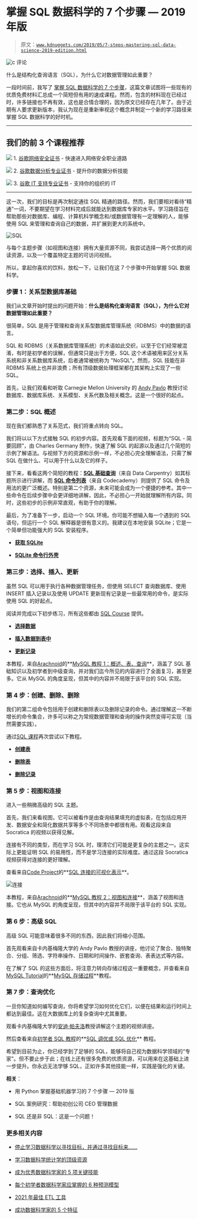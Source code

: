 # 掌握 SQL 数据科学的 7 个步骤 — 2019 年版

> 原文：[`www.kdnuggets.com/2019/05/7-steps-mastering-sql-data-science-2019-edition.html`](https://www.kdnuggets.com/2019/05/7-steps-mastering-sql-data-science-2019-edition.html)

![c](img/3d9c022da2d331bb56691a9617b91b90.png) 评论

什么是结构化查询语言（SQL），为什么它对数据管理如此重要？

一段时间前，我写了 [掌握 SQL 数据科学的 7 个步骤](https://www.kdnuggets.com/2016/06/seven-steps-mastering-sql-data-science.html)，这篇文章试图将一些现有的优质免费材料汇总成一个简短但有用的速成课程。然而，包含的材料现在已经过时，许多链接也不再有效，这也是合情合理的，因为原文已经存在几年了。由于近期有人要求更新版本，我认为现在是重新审视这个概念并制定一个新的学习路径来掌握 SQL 数据科学的好时机。

* * *

## 我们的前 3 个课程推荐

![](img/0244c01ba9267c002ef39d4907e0b8fb.png) 1\. [谷歌网络安全证书](https://www.kdnuggets.com/google-cybersecurity) - 快速进入网络安全职业道路

![](img/e225c49c3c91745821c8c0368bf04711.png) 2\. [谷歌数据分析专业证书](https://www.kdnuggets.com/google-data-analytics) - 提升你的数据分析技能

![](img/0244c01ba9267c002ef39d4907e0b8fb.png) 3\. [谷歌 IT 支持专业证书](https://www.kdnuggets.com/google-itsupport) - 支持你的组织的 IT

* * *

这一次，我们的目标是再次制定通往 SQL 精通的路径。然而，我们要相对看待“精通”一词，不要期望在学习材料完成后就能达到数据库专家的水平。学习路径旨在帮助那些对数据库、编程、计算机科学概念和/或数据管理有一定理解的人，能够使用 SQL 来管理和查询自己的数据，并扩展到更大的系统中。

![SQL](img/7b90faf67d8c5a9b93c5838add6004a0.png)

与每个主题步骤（如视图和连接）拥有大量资源不同，我尝试选择一两个优质的阅读资源，以及一个覆盖特定主题的可访问视频。

所以，拿起你喜欢的饮料，放松一下，让我们在这 7 个步骤中开始掌握 SQL 数据科学。

### 步骤 1：关系型数据库基础

我们从文章开始时提出的问题开始：**什么是结构化查询语言（SQL），为什么它对数据管理如此重要？**

很简单，SQL 是用于管理和查询关系型数据库管理系统（RDBMS）中的数据的语言。

SQL 和 RDBMS（关系数据库管理系统）的术语如此交织，以至于它们经常被混淆，有时是初学者的误解，但通常只是出于方便，SQL 这个术语被用来区分关系系统和非关系数据库系统，后者通常被统称为 "NoSQL"。然而，SQL 技能在非 RDBMS 系统上也并非浪费；所有顶级数据处理框架都在其架构上实现了一些 SQL。

首先，让我们观看和听取 Carnegie Mellon University 的 [Andy Pavlo](http://www.cs.cmu.edu/~pavlo/) 教授讨论数据库、数据库系统、关系模型、关系代数及相关概念。这是一个很好的起点。

### 第二步：SQL 概述

现在我们都熟悉了关系范式，我们将重点转向 SQL。

我们将以以下方式接触 SQL 的初步内容。首先观看下面的视频，标题为“SQL - 简要回顾”，由 Charles Germany 制作，快速了解 SQL 的起源以及通过几个简短的示例了解语法。与视频下方的资源和示例一样，不必担心完全理解语法，只需了解 SQL 在做什么、可以用于什么以及它的样子。

接下来，看看这两个简短的教程：**[SQL 基础查询](http://lgatto.github.io/sql-ecology/01-sql-basic-queries.html)**（来自 Data Carpentry）如其标题所示进行讲解，而 **[SQL 命令列表](https://www.codecademy.com/articles/sql-commands)**（来自 Codecademy）则提供了 SQL 命令及用法的更广泛概述。特别是第二个资源，未来可能会成为一个便捷的参考。其中一些命令在后续步骤中会更详细地讲解，因此，不必担心一开始就理解所有内容。同时，这些初步的示例非常直观，有助于你的理解。

最后，为了准备下一步，启动一个 SQL 环境。你可能不想输入每一个遇到的 SQL 语句，但运行一个 SQL 解释器是很有意义的。我建议在本地安装 SQLite；它是一个简单但功能强大的 SQL 安装程序。

+   **[获取 SQLite](https://www.sqlite.org/index.html)**

+   **[SQLite 命令行外壳](https://sqlite.org/cli.html)**

### 第三步：选择、插入、更新

虽然 SQL 可以用于执行各种数据管理任务，但使用 SELECT 查询数据库、使用 INSERT 插入记录以及使用 UPDATE 更新现有记录是一些最常用的命令，是实际使用 SQL 的好起点。

阅读并完成以下初步练习，所有这些都由 [SQL Course](http://www.sqlcourse.com) 提供。

+   **[选择数据](http://www.sqlcourse.com/select.html)**

+   **[插入数据到表中](http://www.sqlcourse.com/insert.html)**

+   **[更新记录](http://www.sqlcourse.com/update.html)**

本教程，来自[Arachnoid](https://arachnoid.com)的**[MySQL 教程 1：概述、表、查询](https://arachnoid.com/MySQL/)**，涵盖了 SQL 基础知识以及初学者到中级查询，并对我们迄今所见的内容进行了全面复习，甚至更多。它从 MySQL 的角度呈现，但其中的内容并不局限于该平台的 SQL 实现。

### 第 4 步：创建、删除、删除

我们的第二组命令包括用于创建和删除表以及删除记录的命令。通过理解这一不断增长的命令集合，许多可以称之为常规数据管理和查询的操作突然变得可实现（当然需要实践）。

通过[SQL 课程](http://www.sqlcourse.com)再次尝试以下教程。

+   **[创建表](http://www.sqlcourse.com/create.html)**

+   **[删除表](http://www.sqlcourse.com/drop.html)**

+   **[删除记录](http://www.sqlcourse.com/delete.html)**

### 第 5 步：视图和连接

进入一些稍微高级的 SQL 主题。

首先，我们来看视图，它可以被看作是由查询结果填充的虚拟表，在包括应用开发、数据安全和简化数据共享等多个不同场景中都很有用。观看这段来自 Socratica 的视频以获得见解。

连接有不同的类型，而在学习 SQL 时，理清它们可能是更复杂的主题之一。这实际上更能证明 SQL 的易用性，而不是学习连接的实际难度。通过这段 Socratica 视频获得对连接的更好理解。

查看来自[Code Project](http://www.codeproject.com)的**[SQL 连接的可视化表示](http://www.codeproject.com/Articles/33052/Visual-Representation-of-SQL-Joins)**。

![连接](img/0d5efa70866c8ba79b596ec40adda7dc.png)

本教程，来自[Arachnoid](https://arachnoid.com)的**[MySQL 教程 2：视图和连接](https://arachnoid.com/MySQL/views_joins.html)**，涵盖了视图和连接。它也从 MySQL 的角度呈现，但其中的内容并不局限于该平台的 SQL 实现。

### 第 6 步：高级 SQL

高级 SQL 可能意味着很多不同的东西，因此我们将缩小范围。

首先观看来自卡内基梅隆大学的 Andy Pavlo 教授的讲座，他讨论了聚合、独特聚合、分组、筛选、字符串操作、日期和时间操作、嵌套查询、表表达式等内容。

在了解了 SQL 的这些方面后，将注意力转向存储过程这一重要概念，并查看来自[MySQL Tutorial](http://www.mysqltutorial.org)的**[MySQL 存储过程](http://www.mysqltutorial.org/mysql-stored-procedure-tutorial.aspx)**教程。

### 第 7 步：查询优化

一旦你知道如何编写查询，你将希望学习如何优化它们，以便在结果和运行时间上都达到最佳。这在大数据库上的复杂查询中尤其重要。

观看卡内基梅隆大学的[安迪·帕夫洛](http://www.cs.cmu.edu/~pavlo/)教授讲解这个主题的视频讲座。

然后查看来自[初学者 SQL 教程](https://beginner-sql-tutorial.com/sql-query-tuning.htm)的**[SQL 调优或 SQL 优化](https://beginner-sql-tutorial.com/sql-query-tuning.htm)** 教程。

希望到目前为止，你已经学到了足够的 SQL，能够将自己视为数据科学领域的“专家”。但不要止步于此；在线上还有很多免费的优质资源，可以用来在这基础上进一步提升。你永远无法学够 SQL，正如许多其他技能一样，实践是强化的关键。

**相关**：

+   用 Python 掌握基础机器学习的 7 个步骤 — 2019 版

+   SQL 案例研究：帮助初创公司 CEO 管理数据

+   SQL 还是非 SQL：这是一个问题！

### 更多相关内容

+   [停止学习数据科学以寻找目标，并通过寻找目标来……](https://www.kdnuggets.com/2021/12/stop-learning-data-science-find-purpose.html)

+   [学习数据科学统计学的顶级资源](https://www.kdnuggets.com/2021/12/springboard-top-resources-learn-data-science-statistics.html)

+   [成为优秀数据科学家的 5 项关键技能](https://www.kdnuggets.com/2021/12/5-key-skills-needed-become-great-data-scientist.html)

+   [每个初学者数据科学家应掌握的 6 种预测模型](https://www.kdnuggets.com/2021/12/6-predictive-models-every-beginner-data-scientist-master.html)

+   [2021 年最佳 ETL 工具](https://www.kdnuggets.com/2021/12/mozart-best-etl-tools-2021.html)

+   [成功数据科学家的 5 个特征](https://www.kdnuggets.com/2021/12/5-characteristics-successful-data-scientist.html)
